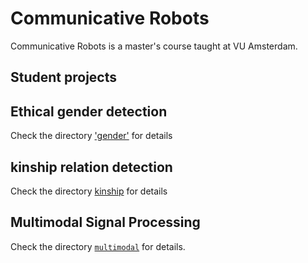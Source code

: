 # Communicative Robots

Communicative Robots is a master's course taught at VU Amsterdam.

## Student projects

## Ethical gender detection
Check the directory ['gender'](https://github.com/cltl/ma-communicative-robots/tree/master/projects/gender) for details 

## kinship relation detection
Check the directory [kinship](https://github.com/cltl/ma-communicative-robots/tree/master/projects/kinship) for details 
 
## Multimodal Signal Processing

Check the directory [`multimodal`](https://github.com/cltl/ma-communicative-robots/tree/master/multimodal) for details.
